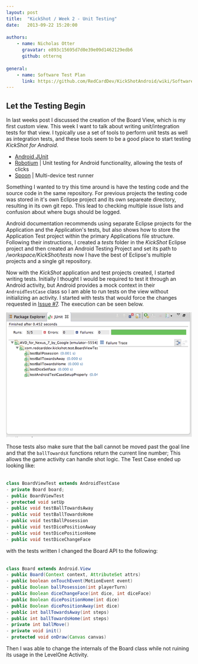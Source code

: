 ```yaml
---
layout: post
title:  "KickShot / Week 2 - Unit Testing"
date:   2013-09-22 15:20:00

authors:
    - name: Nicholas Otter
      gravatar: e893c15695d7d0e39e09d1462129edb6
      github: otternq

general:
    - name: Software Test Plan
      link: https://github.com/RedCardDev/KickShotAndroid/wiki/Software-Test-Plan
---
```


Let the Testing Begin
----------

In last weeks post I discussed the creation of the Board View, which is my first custom view. This week I want to talk about
writing unit/integration tests for that view. I typically use a set of tools to perform unit tests as well as integration
tests, and these tools seem to be a good place to start testing _KickShot for Android_.

- [Android JUnit](http://developer.android.com/tools/testing/testing_android.html)
- [Robotium](https://code.google.com/p/robotium/) | Unit testing for Android functionality, allowing the tests of clicks
- [Spoon](http://square.github.io/spoon/) | Multi-device test runner

Something I wanted to try this time around is have the testing code and the source code in the same repository. 
For previous projects the testing code was stored in it's own Eclipse project and its own separeate directory, resulting
in its own git repo. 
This lead to checking multiple issue lists and confusion about where bugs should be logged. 

Android documentation recommends using separate Eclipse projects for the Application 
and the Application's tests, but also shows how to store the Application Test project within the primary
Applications file structure. Following their instructions, I created a _tests_ folder in the _KickShot_ Eclipse project and 
then created an Android Testing Project and set its path to _/workspace/KickShot/tests_ now I have the 
best of Eclipse's multiple projects and a single git repository.

Now with the _KickShot_ application and test projects created, I started writing tests.
Initially I thought I would be required to test it through an Android activity, but Android 
provides a mock context in their `AndroidTestCase` class so I am able to run tests on the view without 
initializing an activity. I started with tests that would force the changes requested in 
[Issue #7](https://github.com/RedCardDev/KickShotAndroid/issues/7). 
The execution can be seen below. 

![Test Execution][1]

Those tests also make sure that the ball cannot 
be moved past the goal line and that the `ballTowardsX` functions return the current line number; This allows the 
game activity can handle shot logic. The Test Case ended up looking like:

```java

class BoardViewTest extends AndroidTestCase
- private Board board;
- public BoardViewTest
- protected void setUp
- public void testBallTowardsAway
- public void testBallTowardsHome
- public void testBallPosession
- public void testDicePositionAway
- public void testDicePositionHome
- public void testDiceChangeFace


```

with the tests written I changed the Board API to the following:

```java

class Board extends Android.View
- public Board(Context context, AttributeSet attrs)
- public boolean onTouchEvent(MotionEvent event)
- public Boolean ballPosession(int playerTurn)
- public Boolean diceChangeFace(int dice, int diceFace)
- public Boolean dicePositionHome(int dice)
- public Boolean dicePositionAway(int dice)
- public int ballTowardsAway(int steps)
- public int ballTowardsHome(int steps)
- private int ballMove()
- private void init()
- protected void onDraw(Canvas canvas)


```

Then I was able to change the internals of the Board class while not ruining its usage in the LevelOne Activity.


[1]: /images/screenshots/Screenshot_2013-09-20-ball-tests.png "Ball Tests"

